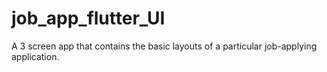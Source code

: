 # job_app_flutter_UI
A 3 screen app that contains the basic layouts of a particular job-applying application.
